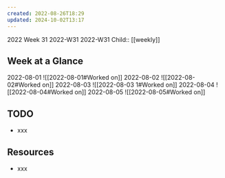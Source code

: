 ```yaml
---
created: 2022-08-26T18:29
updated: 2024-10-02T13:17
---
```

2022 Week 31
2022-W31 2022-W31
Child:: [[weekly]]

## Week at a Glance

2022-08-01
![[2022-08-01#Worked on]]
2022-08-02
![[2022-08-02#Worked on]]
2022-08-03
![[2022-08-03 1#Worked on]]
2022-08-04
![[2022-08-04#Worked on]]
2022-08-05
![[2022-08-05#Worked on]]

## TODO

- xxx

## Resources

- xxx


